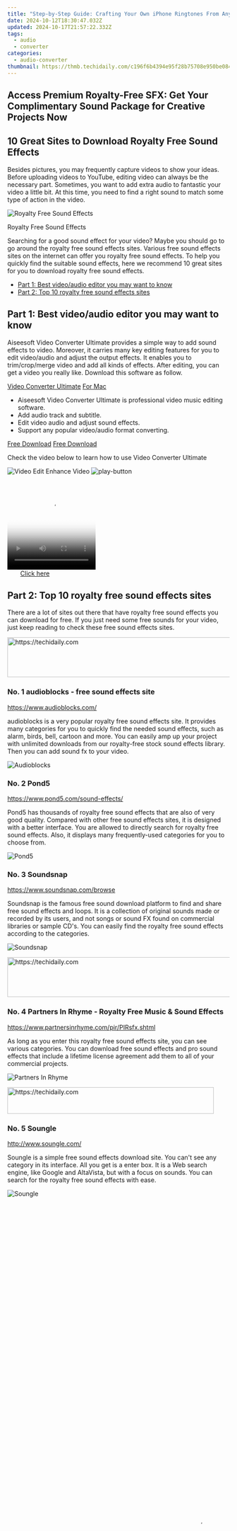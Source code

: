 ```yaml
---
title: "Step-by-Step Guide: Crafting Your Own iPhone Ringtones From Any Media (iPhone M4R Converter)"
date: 2024-10-12T18:30:47.032Z
updated: 2024-10-17T21:57:22.332Z
tags:
  - audio
  - converter
categories:
  - audio-converter
thumbnail: https://thmb.techidaily.com/c196f6b4394e95f28b75708e950be08411857a7cc6fdf0b1b999475eb2576da4.jpg
---
```


## Access Premium Royalty-Free SFX: Get Your Complimentary Sound Package for Creative Projects Now

## 10 Great Sites to Download Royalty Free Sound Effects

 Besides pictures, you may frequently capture videos to show your ideas. Before uploading videos to YouTube, editing video can always be the necessary part. Sometimes, you want to add extra audio to fantastic your video a little bit. At this time, you need to find a right sound to match some type of action in the video.

![Royalty Free Sound Effects](https://www.aiseesoft.com/images/royalty-free-sound-effects/royalty-free-sound-effects.jpg)

Royalty Free Sound Effects

 Searching for a good sound effect for your video? Maybe you should go to go around the royalty free sound effects sites. Various free sound effects sites on the internet can offer you royalty free sound effects. To help you quickly find the suitable sound effects, here we recommend 10 great sites for you to download royalty free sound effects.

* [Part 1: Best video/audio editor you may want to know](https://tools.techidaily.com/)
* [Part 2: Top 10 royalty free sound effects sites](https://tools.techidaily.com/)

## Part 1: Best video/audio editor you may want to know

 Aiseesoft Video Converter Ultimate provides a simple way to add sound effects to video. Moreover, it carries many key editing features for you to edit video/audio and adjust the output effects. It enables you to trim/crop/merge video and add all kinds of effects. After editing, you can get a video you really like. Download this software as follow.

[Video Converter Ultimate](https://tools.techidaily.com/aiseesoft/video-converter-ultimate/) [For Mac](https://tools.techidaily.com/aiseesoft/video-converter-ultimate/)

* Aiseesoft Video Converter Ultimate is professional video music editing software.
* Add audio track and subtitle.
* Edit video audio and adjust sound effects.
* Support any popular video/audio format converting.

[Free Download](https://secure.2checkout.com/order/cart.php?PRODS=4575878&QTY=1&AFFILIATE=108875) [Free Download](https://secure.2checkout.com/order/cart.php?PRODS=4594445&QTY=1&AFFILIATE=108875)

Check the video below to learn how to use Video Converter Ultimate

![Video Edit Enhance Video](https://www.aiseesoft.com/images/youtube-video/video-edit-enhance-video.jpg) ![play-button](https://www.aiseesoft.com/images/play-button.png)

<!-- affiliate ads begin -->
<span id="1304648">
					<video width="200" height="200" style="cursor:pointer"
           poster="//a.impactradius-go.com/display-clicktoplayimage/1304648.png"
           onclick="if(!this.playClicked){this.play();this.setAttribute('controls',true);this.playClicked=true;}">
	   <source src="//a.impactradius-go.com/display-ad/15852-1304648">
	   <img src="//a.impactradius-go.com/display-clicktoplayimage/1304648.png" style="border: none; height: 100%; width: 100%; object-fit: contain">
	</video>
	<div style="width:125px;text-align:center"><a href="javascript:window.open(decodeURIComponent('https%3A%2F%2Fthefitville.pxf.io%2Fc%2F5597632%2F1304648%2F15852'), '_blank');void(0);">Click here</a></div>
</span>
<img height="0" width="0" src="https://imp.pxf.io/i/5597632/1304648/15852" style="position:absolute;visibility:hidden;" border="0" />
<!-- affiliate ads end -->

## Part 2: Top 10 royalty free sound effects sites

 There are a lot of sites out there that have royalty free sound effects you can download for free. If you just need some free sounds for your video, just keep reading to check these free sound effects sites.

<!-- affiliate ads begin -->
<a href="https://versadesk.pxf.io/c/5597632/1828647/21290" target="_top" id="1828647">
  <img src="//a.impactradius-go.com/display-ad/21290-1828647" border="0" alt="https://techidaily.com" width="728" height="90"/>
</a>
<img height="0" width="0" src="https://versadesk.pxf.io/i/5597632/1828647/21290" style="position:absolute;visibility:hidden;" border="0" />
<!-- affiliate ads end -->

### No. 1 audioblocks - free sound effects site

<https://www.audioblocks.com/>

 audioblocks is a very popular royalty free sound effects site. It provides many categories for you to quickly find the needed sound effects, such as alarm, birds, bell, cartoon and more. You can easily amp up your project with unlimited downloads from our royalty-free stock sound effects library. Then you can add sound fx to your video.

![Audioblocks](https://www.aiseesoft.com/images/royalty-free-sound-effects/audioblocks.jpg)

### No. 2 Pond5

<https://www.pond5.com/sound-effects/>

 Pond5 has thousands of royalty free sound effects that are also of very good quality. Compared with other free sound effects sites, it is designed with a better interface. You are allowed to directly search for royalty free sound effects. Also, it displays many frequently-used categories for you to choose from.

![Pond5](https://www.aiseesoft.com/images/royalty-free-sound-effects/pond5.jpg)

### No. 3 Soundsnap

<https://www.soundsnap.com/browse>

 Soundsnap is the famous free sound download platform to find and share free sound effects and loops. It is a collection of original sounds made or recorded by its users, and not songs or sound FX found on commercial libraries or sample CD's. You can easily find the royalty free sound effects according to the categories.

![Soundsnap](https://www.aiseesoft.com/images/royalty-free-sound-effects/soundsnap.jpg)

<!-- affiliate ads begin -->
<a href="https://appsumo.8odi.net/c/5597632/2105883/7443" target="_top" id="2105883">
  <img src="//a.impactradius-go.com/display-ad/7443-2105883" border="0" alt="https://techidaily.com" width="728" height="90"/>
</a>
<img height="0" width="0" src="https://appsumo.8odi.net/i/5597632/2105883/7443" style="position:absolute;visibility:hidden;" border="0" />
<!-- affiliate ads end -->

### No. 4 Partners In Rhyme - Royalty Free Music & Sound Effects

<https://www.partnersinrhyme.com/pir/PIRsfx.shtml>

 As long as you enter this royalty free sound effects site, you can see various categories. You can download free sound effects and pro sound effects that include a lifetime license agreement add them to all of your commercial projects.

![Partners In Rhyme](https://www.aiseesoft.com/images/royalty-free-sound-effects/partnersinrhyme.jpg)

<!-- affiliate ads begin -->
<a href="https://bluettius.sjv.io/c/5597632/2139110/17108" target="_top" id="2139110">
  <img src="//a.impactradius-go.com/display-ad/17108-2139110" border="0" alt="https://techidaily.com" width="468" height="60"/>
</a>
<img height="0" width="0" src="https://bluettius.sjv.io/i/5597632/2139110/17108" style="position:absolute;visibility:hidden;" border="0" />
<!-- affiliate ads end -->

### No. 5 Soungle

<http://www.soungle.com/>

 Soungle is a simple free sound effects download site. You can't see any category in its interface. All you get is a enter box. It is a Web search engine, like Google and AltaVista, but with a focus on sounds. You can search for the royalty free sound effects with ease.

![Soungle](https://www.aiseesoft.com/images/royalty-free-sound-effects/soungle.jpg)

<!-- affiliate ads begin -->
<span id="2135472">
					<video width="864" height="1536" style="cursor:pointer"
           poster="//a.impactradius-go.com/display-clicktoplayimage/2135472.png"
           onclick="if(!this.playClicked){this.play();this.setAttribute('controls',true);this.playClicked=true;}">
	   <source src="//a.impactradius-go.com/display-ad/18498-2135472">
	   <img src="//a.impactradius-go.com/display-clicktoplayimage/2135472.png" style="border: none; height: 100%; width: 100%; object-fit: contain">
	</video>
	<div style="width:540px;text-align:center"><a href="javascript:window.open(decodeURIComponent('https%3A%2F%2Funicoeye.pxf.io%2Fc%2F5597632%2F2135472%2F18498'), '_blank');void(0);">Click here</a></div>
</span>
<img height="0" width="0" src="https://imp.pxf.io/i/5597632/2135472/18498" style="position:absolute;visibility:hidden;" border="0" />
<!-- affiliate ads end -->

### No. 6 AudioMicro - Royalty Free Sound Effects

<https://www.audiomicro.com/free-sound-effects>

 AudioMicro is a revolutionary collection of royalty free music and sound effects. More than 2000 free sound effects are offered. It also has hundreds of categories, so it's pretty easy to find the exact type of sound you are looking for. High quality audio content is available at unbelievable prices with no hidden costs or fees.

![AudioMicro](https://www.aiseesoft.com/images/royalty-free-sound-effects/audiomicro.jpg)

### No. 7 Royalty Free Sounds

<http://soundbible.com/royalty-free-sounds-1.html>

 Royalty Free Sounds offers hundreds of royalty free sound effects. These sounds are completely royalty free, meaning you can use them commercially without paying a cent. You can preview the audio file before the final downloading. Not too much categories are offered in this site, you can search for the free sound effects.

![Royalty Free Sounds](https://www.aiseesoft.com/images/royalty-free-sound-effects/royalty-free-sounds.jpg)

### No. 8 FindSounds

<http://www.findsounds.com/>

 Similar to Soungle, FindSounds is another royalty free sound effects site which has a simple interface. It seems like you can't see anything but a enter box. The truth is that, you can also see some ads in this site.

![FindSounds](https://www.aiseesoft.com/images/royalty-free-sound-effects/findsounds.jpg)

<!-- affiliate ads begin -->
<a href="https://aidotcom.pxf.io/c/5597632/2134499/19576" target="_top" id="2134499">
  <img src="//a.impactradius-go.com/display-ad/19576-2134499" border="0" alt="https://techidaily.com" width="600" height="90"/>
</a>
<img height="0" width="0" src="https://aidotcom.pxf.io/i/5597632/2134499/19576" style="position:absolute;visibility:hidden;" border="0" />
<!-- affiliate ads end -->

### No. 9 soundboard

<http://www.soundboard.com/>

 Soundboard.com has a large database of sounds. More than 484, 853 sound files are uploaded in this site. It puts all your audio clips and royalty free sound effects from other users in one location. It lists 20 categories to help you find the free sound effects quickly. Its mission is to invite everyone to create a central site for audio clips.

![Soundboard](https://www.aiseesoft.com/images/royalty-free-sound-effects/soundboard.jpg)

<!-- affiliate ads begin -->
<a href="https://bluetties.sjv.io/c/5597632/2141687/17094" target="_top" id="2141687">
  <img src="//a.impactradius-go.com/display-ad/17094-2141687" border="0" alt="https://techidaily.com" width="728" height="90"/>
</a>
<img height="0" width="0" src="https://bluetties.sjv.io/i/5597632/2141687/17094" style="position:absolute;visibility:hidden;" border="0" />
<!-- affiliate ads end -->

<!-- affiliate ads begin -->
<a href="https://unicoeye.pxf.io/c/5597632/2134240/18498" target="_top" id="2134240">
  <img src="//a.impactradius-go.com/display-ad/18498-2134240" border="0" alt="https://techidaily.com" width="540" height="90"/>
</a>
<img height="0" width="0" src="https://unicoeye.pxf.io/i/5597632/2134240/18498" style="position:absolute;visibility:hidden;" border="0" />
<!-- affiliate ads end -->

### No. 10 freesfx

<http://www.freesfx.co.uk/>

 freesfx collects thousands of sound effects for you to free download. They also have lots of categories, so it's pretty easy to find the exact type of sound you are looking for. The search box on this royalty free sound effects site also enables you to directly look for your sound effects. You can preview the free sound effects and then download the MP3 files.

![Freesfx](https://www.aiseesoft.com/images/royalty-free-sound-effects/freesfx.jpg)

 In this post, we mainly talk about royalty free sound effects. We introduce you with a powerful video editor to add free sound effects to video. Moreover, we recommend 10 great free sound effects sites for you to find and download free sound bites.

What do you think of this post?

* [1](https://tools.techidaily.com/)
* [2](https://tools.techidaily.com/)
* [3](https://tools.techidaily.com/)
* [4](https://tools.techidaily.com/)
* [5](https://tools.techidaily.com/)

Excellent

Rating: 4.8 / 5 (based on 153 ratings)

[author picture](https://www.aiseesoft.com/images/author/jenny.png) ](https://tools.techidaily.com/)

 December 15, 2020 14:41 / Updated by[Jenny Ryan](https://tools.techidaily.com/) to[Convert Audio](https://tools.techidaily.com/)

More Reading

* [Android Music Player](https://www.aiseesoft.com/images/more-reading/android-music-player-s.jpg) ](https://tools.techidaily.com/) [Top 10 Music Player for Android](https://tools.techidaily.com/)  
 Don't like the default MP3 player on Android and want to find some best Android music players? Here are the top 10 music player for Android in 2018.
* [Increase MP3 Volume](https://www.aiseesoft.com/images/more-reading/increase-mp3-volume-s.jpg) ](https://tools.techidaily.com/) [Increase MP3 Volume - How to Make Audio File Louder](https://tools.techidaily.com/)  
 In this article we will introduce two ways to help you increase your MP3 file volume on your computer and online.
* [3D Audio Sound](https://www.aiseesoft.com/images/more-reading/3d-audio-s.jpg) ](https://tools.techidaily.com/) [How to Add 3D Audio Sound to Video](https://tools.techidaily.com/)  
 What is 3D sound and where to download 3D audio sound? We will show you how to download and add 3D audio to video in this post.

<ins class="adsbygoogle"
     style="display:block"
     data-ad-format="autorelaxed"
     data-ad-client="ca-pub-7571918770474297"
     data-ad-slot="1223367746"></ins>

<ins class="adsbygoogle"
     style="display:block"
     data-ad-client="ca-pub-7571918770474297"
     data-ad-slot="8358498916"
     data-ad-format="auto"
     data-full-width-responsive="true"></ins>

<span class="atpl-alsoreadstyle">Also read:</span>
<div><ul>
<li><a href="https://vp-tips.techidaily.com/new-harnessing-human-capital-layouts-that-leverage-team-synergy-for-2024/"><u>[New] Harnessing Human Capital Layouts That Leverage Team Synergy for 2024</u></a></li>
<li><a href="https://youtube-sure.techidaily.com/ed-10-must-see-historical-channels-on-youtube/"><u>[Updated] 10 Must-See Historical Channels on YouTube</u></a></li>
<li><a href="https://fake-location.techidaily.com/does-life360-notify-when-you-log-out-on-apple-iphone-11-pro-drfone-by-drfone-virtual-ios/"><u>Does Life360 Notify When You Log Out On Apple iPhone 11 Pro? | Dr.fone</u></a></li>
<li><a href="https://media-tips.techidaily.com/how-to-transform-avi-and-wmv-files-into-mp4-format-a-comprehensive-guide/"><u>How to Transform AVI and WMV Files Into MP4 Format: A Comprehensive Guide</u></a></li>
<li><a href="https://apple-account.techidaily.com/in-2024-how-to-fix-apple-id-verification-code-not-working-on-iphone-se-2022-by-drfone-ios/"><u>In 2024, How To Fix Apple ID Verification Code Not Working On iPhone SE (2022)</u></a></li>
<li><a href="https://printer-issues.techidaily.com/joining-process-attaching-hp-officejet-to-desktop-pcs/"><u>Joining Process: Attaching HP Officejet to Desktop PCs</u></a></li>
<li><a href="https://media-tips.techidaily.com/mastering-the-conversion-changing-wtv-videos-into-preferred-streaming-resolutions/"><u>Mastering the Conversion: Changing WTV Videos Into Preferred Streaming Resolutions</u></a></li>
<li><a href="https://facebook-video-share.techidaily.com/no-money-down-for-vfx-wizards-exclusive-video-tutorials-on-free-green-screen-techniques-from-top-channels-for-2024/"><u>No Money Down for VFX Wizards Exclusive Video Tutorials on Free Green Screen Techniques From Top Channels for 2024</u></a></li>
<li><a href="https://win-blog.techidaily.com/overcoming-limited-memory-challenges-for-a-smooth-god-of-war-experience/"><u>Overcoming Limited Memory Challenges for a Smooth God of War Experience</u></a></li>
<li><a href="https://media-tips.techidaily.com/quick-and-effective-techniques-how-to-seamlessly-transform-mp4-videos-into-swf-format/"><u>Quick & Effective Techniques: How to Seamlessly Transform MP4 Videos Into SWF Format</u></a></li>
<li><a href="https://media-tips.techidaily.com/quick-guide-on-how-to-transform-your-flv-videos-into-high-quality-avi/"><u>Quick Guide on How to Transform Your FLV Videos Into High-Quality AVI</u></a></li>
<li><a href="https://media-tips.techidaily.com/quick-free-conversion-top-quality-transformation-from-mkv-to-wmv-without-hitches/"><u>Quick, Free Conversion: Top-Quality Transformation From MKV to WMV Without Hitches</u></a></li>
<li><a href="https://media-tips.techidaily.com/seamless-guide-transforming-mp4-files-into-mov-on-apple-devices/"><u>Seamless Guide: Transforming MP4 Files Into MOV on Apple Devices</u></a></li>
<li><a href="https://techno-recovery.techidaily.com/selecting-your-audio-system-comparison-of-home-theater-and-stereo-receivers/"><u>Selecting Your Audio System: Comparison of Home Theater & Stereo Receivers</u></a></li>
<li><a href="https://media-tips.techidaily.com/simple-guide-quickly-transform-videos-into-wmv-format-using-wmv-converter/"><u>Simple Guide: Quickly Transform Videos Into WMV Format Using WMV Converter</u></a></li>
<li><a href="https://media-tips.techidaily.com/top-3-premium-tools-for-converting-m3u8-streams-to-mp4mp3-formats-online-and-offline-solutions/"><u>Top 3 Premium Tools for Converting M3U8 Streams to MP4/MP3 Formats: Online & Offline Solutions</u></a></li>
<li><a href="https://facebook-video-footage.techidaily.com/year-end-visualizations-mind-bending-youtube-figures-and-trends-for-2024/"><u>Year-End Visualizations Mind Bending Youtube Figures and Trends for 2024</u></a></li>
</ul></div>

